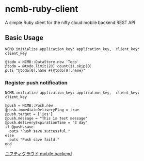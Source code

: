 ncmb-ruby-client
================

A simple Ruby client for the nifty cloud mobile backend REST API

Basic Usage
-----------

```
NCMB.initialize application_key: application_key,  client_key: client_key

@todo = NCMB::DataStore.new 'Todo'
@todo = @todo.limit(20).count(1).skip(0)
puts "@todo[0].name #{@todo[0].name}"
```

### Register push notification

```
NCMB.initialize application_key: application_key,  client_key: client_key

@push = NCMB::Push.new
@push.immediateDeliveryFlag = true
@push.target = ['ios']
@push.message = "This is test message"
@push.deliveryExpirationTime = "3 day"
if @push.save
  puts "Push save successful."
else
  puts "Push save faild."
end
```

[ニフティクラウド mobile backend](http://mb.cloud.nifty.com/)

